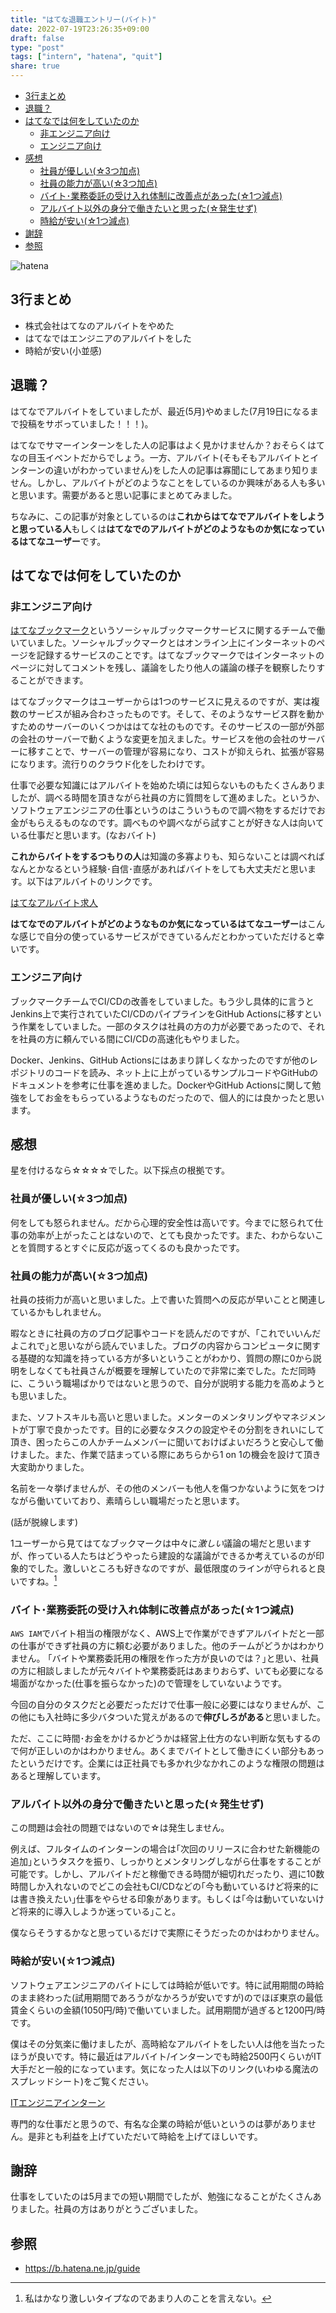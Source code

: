 ```yaml
---
title: "はてな退職エントリー(バイト)"
date: 2022-07-19T23:26:35+09:00
draft: false
type: "post"
tags: ["intern", "hatena", "quit"]
share: true
---
```


- [3行まとめ](#3行まとめ)
- [退職？](#退職)
- [はてなでは何をしていたのか](#はてなでは何をしていたのか)
  - [非エンジニア向け](#非エンジニア向け)
  - [エンジニア向け](#エンジニア向け)
- [感想](#感想)
  - [社員が優しい(☆3つ加点)](#社員が優しい3つ加点)
  - [社員の能力が高い(☆3つ加点)](#社員の能力が高い3つ加点)
  - [バイト･業務委託の受け入れ体制に改善点があった(☆1つ減点)](#バイト業務委託の受け入れ体制に改善点があった1つ減点)
  - [アルバイト以外の身分で働きたいと思った(☆発生せず)](#アルバイト以外の身分で働きたいと思った発生せず)
  - [時給が安い(☆1つ減点)](#時給が安い1つ減点)
- [謝辞](#謝辞)
- [参照](#参照)

![hatena](/images/hatena-bookmark-logo.png)

## 3行まとめ

- 株式会社はてなのアルバイトをやめた
- はてなではエンジニアのアルバイトをした
- 時給が安い(小並感)

## 退職？

はてなでアルバイトをしていましたが、最近(5月)やめました(7月19日になるまで投稿をサボっていました！！！)。

はてなでサマーインターンをした人の記事はよく見かけませんか？おそらくはてなの目玉イベントだからでしょう。一方、アルバイト(そもそもアルバイトとインターンの違いがわかっていません)をした人の記事は寡聞にしてあまり知りません。しかし、アルバイトがどのようなことをしているのか興味がある人も多いと思います。需要があると思い記事にまとめてみました。

ちなみに、この記事が対象としているのは**これからはてなでアルバイトをしようと思っている人**もしくは**はてなでのアルバイトがどのようなものか気になっているはてなユーザー**です。

## はてなでは何をしていたのか

### 非エンジニア向け

[はてなブックマーク](https://b.hatena.ne.jp/)というソーシャルブックマークサービスに関するチームで働いていました。ソーシャルブックマークとはオンライン上にインターネットのページを記録するサービスのことです。はてなブックマークではインターネットのページに対してコメントを残し、議論をしたり他人の議論の様子を観察したりすることができます。

はてなブックマークはユーザーからは1つのサービスに見えるのですが、実は複数のサービスが組み合わさったものです。そして、そのようなサービス群を動かすためのサーバーのいくつかははてな社のものです。そのサービスの一部が外部の会社のサーバーで動くような変更を加えました。サービスを他の会社のサーバーに移すことで、サーバーの管理が容易になり、コストが抑えられ、拡張が容易になります。流行りのクラウド化をしたわけです。

仕事で必要な知識にはアルバイトを始めた頃には知らないものもたくさんありましたが、調べる時間を頂きながら社員の方に質問をして進めました。というか、ソフトウェアエンジニアの仕事というのはこういうもので調べ物をするだけでお金がもらえるものなのです。調べものや調べながら試すことが好きな人は向いている仕事だと思います。(なおバイト)

**これからバイトをするつもりの人**は知識の多寡よりも、知らないことは調べればなんとかなるという経験･自信･直感があればバイトをしても大丈夫だと思います。以下はアルバイトのリンクです。

[はてなアルバイト求人](https://hatenacorp.jp/recruit/arbeit)

**はてなでのアルバイトがどのようなものか気になっているはてなユーザー**はこんな感じで自分の使っているサービスができているんだとわかっていただけると幸いです。

### エンジニア向け

ブックマークチームでCI/CDの改善をしていました。もう少し具体的に言うとJenkins上で実行されていたCI/CDのパイプラインをGitHub Actionsに移すという作業をしていました。一部のタスクは社員の方の力が必要であったので、それを社員の方に頼んでいる間にCI/CDの高速化もやりました。

Docker、Jenkins、GitHub Actionsにはあまり詳しくなかったのですが他のレポジトリのコードを読み、ネット上に上がっているサンプルコードやGitHubのドキュメントを参考に仕事を進めました。DockerやGitHub Actionsに関して勉強をしてお金をもらっているようなものだったので、個人的には良かったと思います。

## 感想

星を付けるなら☆☆☆☆でした。以下採点の根拠です。

### 社員が優しい(☆3つ加点)

何をしても怒られません。だから心理的安全性は高いです。今までに怒られて仕事の効率が上がったことはないので、とても良かったです。また、わからないことを質問するとすぐに反応が返ってくるのも良かったです。

### 社員の能力が高い(☆3つ加点)

社員の技術力が高いと思いました。上で書いた質問への反応が早いことと関連しているかもしれません。

暇なときに社員の方のブログ記事やコードを読んだのですが、｢これでいいんだよこれで｣と思いながら読んでいました。ブログの内容からコンピュータに関する基礎的な知識を持っている方が多いということがわかり、質問の際に0から説明をしなくても社員さんが概要を理解していたので非常に楽でした。ただ同時に、こういう職場ばかりではないと思うので、自分が説明する能力を高めようとも思いました。

また、ソフトスキルも高いと思いました。メンターのメンタリングやマネジメントが丁寧で良かったです。目的に必要なタスクの設定やその分割をきれいにして頂き、困ったらこの人かチームメンバーに聞いておけばよいだろうと安心して働けました。また、作業で詰まっている際にあちらから1 on 1の機会を設けて頂き大変助かりました。

名前を一々挙げませんが、その他のメンバーも他人を傷つかないように気をつけながら働いていており、素晴らしい職場だったと思います。

(話が脱線します)

1ユーザーから見てはてなブックマークは中々に*激しい*議論の場だと思いますが、作っている人たちはどうやったら建設的な議論ができるか考えているのが印象的でした。激しいところも好きなのですが、最低限度のラインが守られると良いですね。[^1]

### バイト･業務委託の受け入れ体制に改善点があった(☆1つ減点)

`AWS IAM`でバイト相当の権限がなく、AWS上で作業ができずアルバイトだと一部の仕事ができず社員の方に頼む必要がありました。他のチームがどうかはわかりません。
｢バイトや業務委託用の権限を作った方が良いのでは？｣と思い、社員の方に相談しましたが元々バイトや業務委託はあまりおらず、いても必要になる場面がなかった(仕事を振らなかった)ので管理をしていないようです。

今回の自分のタスクだと必要だっただけで仕事一般に必要にはなりませんが、この他にも入社時に多少バタついた覚えがあるので**伸びしろがある**と思いました。

ただ、ここに時間･お金をかけるかどうかは経営上仕方のない判断な気もするので何が正しいのかはわかりません。あくまでバイトとして働きにくい部分もあったというだけです。企業には正社員でも多かれ少なかれこのような権限の問題はあると理解しています。

### アルバイト以外の身分で働きたいと思った(☆発生せず)

この問題は会社の問題ではないので☆は発生しません。

例えば、フルタイムのインターンの場合は｢次回のリリースに合わせた新機能の追加｣というタスクを振り、しっかりとメンタリングしながら仕事をすることが可能です。しかし、アルバイトだと稼働できる時間が細切れだったり、週に10数時間しか入れないのでどこの会社もCI/CDなどの｢今も動いているけど将来的には書き換えたい｣仕事をやらせる印象があります。もしくは｢今は動いていないけど将来的に導入しようか迷っている｣こと。

僕ならそうするかなと思っているだけで実際にそうだったのかはわかりません。

### 時給が安い(☆1つ減点)

ソフトウェアエンジニアのバイトにしては時給が低いです。特に試用期間の時給のまま終わった(試用期間であろうがなかろうが安いですが)のでほぼ東京の最低賃金くらいの金額(1050円/時)で働いていました。試用期間が過ぎると1200円/時です。

僕はその分気楽に働けましたが、高時給なアルバイトをしたい人は他を当たったほうが良いです。特に最近はアルバイト/インターンでも時給2500円くらいがIT大手だと一般的になっています。気になった人は以下のリンク(いわゆる魔法のスプレッドシート)をご覧ください。

[ITエンジニアインターン](https://docs.google.com/spreadsheets/d/e/2PACX-1vSDSvWQNtJMW5IUsLF6FP12PNt8nSqaqw554UiNnUEYAZlWSp7PU509-M2IJ96D72gpCJznDvyied57/pubhtml)

専門的な仕事だと思うので、有名な企業の時給が低いというのは夢がありません。是非とも利益を上げていただいて時給を上げてほしいです。

[^1]: 私はかなり激しいタイプなのであまり人のことを言えない。

## 謝辞

仕事をしていたのは5月までの短い期間でしたが、勉強になることがたくさんありました。社員の方はありがとうございました。

## 参照

- <https://b.hatena.ne.jp/guide>
